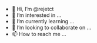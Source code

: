 - 👋 Hi, I’m @rejetct
- 👀 I’m interested in ...
- 🌱 I’m currently learning ...
- 💞️ I’m looking to collaborate on ...
- 📫 How to reach me ...

<!---
rejetct/rejetct is a ✨ special ✨ repository because its `README.md` (this file) appears on your GitHub profile.
You can click the Preview link to take a look at your changes.
--->
